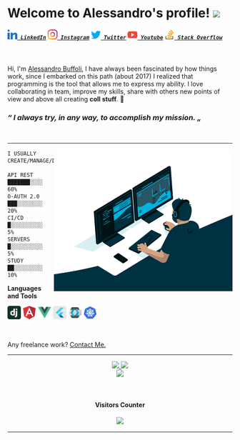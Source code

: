 
<h1 align="left">
  Welcome to Alessandro's profile!
  <img src="https://media.giphy.com/media/hvRJCLFzcasrR4ia7z/giphy.gif" width="28">
</h1>

<h5 align="lwft">
  <code><a href="https://www.linkedin.com/in/alessandro-buffoli/" title="LinkedIn Profile"><img width="22" src="images/social/linkedin.png"> LinkedIn</a></code>
  <code><a href="https://www.instagram.com/alessandrobuffoli/" title="Instagram Profile"><img width="22" src="images/social/instagram.png"> Instagram</a></code>
  <code><a href="https://twitter.com/Aleebuffoli" title="Instagram Profile"><img width="22" src="images/social/twitter.png"> Twitter</a></code>
  <code><a href="https://www.youtube.com/alessandrobuffoli" title="Instagram Profile"><img width="22" src="images/social/youtube.png"> Youtube</a></code>
  <code><a href="https://stackoverflow.com/users/10158519/alessandro-buffoli" title="Stack Overflow Profile"><img width="22" src="images/social/stack-overflow.png"> Stack Overflow</a></code>
</h5>
<br>

Hi, I'm [Alessandro Buffoli](https://alessandrobuffoli.it/), I have always been fascinated by
how things work, since I embarked on this path (about 2017) I realized that programming is the 
tool that allows me to express my ability. 
I love collaborating in team, improve my skills, share with others new points of
view and above all creating **coll stuff**. :rocket:


<h3><i>
<p >
    “ I always try, in any way, to accomplish my mission. „
</p>
</i></h3>

<br>



___

<img align="right" width="400" height="317" src="images/code.gif">

<!--START_SECTION:waka-->
```text
I USUALLY CREATE/MANAGE/DO:

API REST     ███████░░░░  60%
O-AUTH 2.0   ███░░░░░░░░  20%
CI/CD        █░░░░░░░░░░   5%
SERVERS      █░░░░░░░░░░   5%
STUDY        ██░░░░░░░░░  10%
```
<!--END_SECTION:waka-->

**Languages and Tools**

<code><img height="30" src="images/code/djangoproject.png"></code>
<code><img height="30" src="images/code/angular.png"></code>
<code><img height="30" src="images/code/vuejs.png"></code>
<code><img height="30" src="images/code/flutter_square.png"></code>
<code><img height="30" src="images/code/keycloak_logo.png"></code>
<code><img height="30" src="images/code/kubernets.png"></code>

<br>

Any freelance work? [Contact Me.](mailto:ale.buffoli1@gmail.com) 



___


<p align=center>
  <div align=center>
    <a href="https://github.com/alebuffoli/github-readme-streak-stats" title="Go to Source">
      <img width=400 src="http://github-readme-streak-stats.herokuapp.com?user=alebuffoli&theme=react&date_format=j%20M%5B%20Y%5D&border=61dafb&hide_border=true" />
    </a>
    <a href="https://github.com/alebuffoli/github-readme-stats" title="Go to Source">
      <img width=400 src="https://github-readme-stats.vercel.app/api?username=alebuffoli&count_private=true&show_icons=true&border=61dafb&hide_border=true&theme=react" />
    </a>
  </div>
  <div align=center>
    <img width="800" src="https://activity-graph.herokuapp.com/graph?username=alebuffoli&theme=react-dark&bg_color=20232a&hide_border=true" />
  </div>
</p>

<br>
<h4 align="center">Visitors Counter</h4>
<p align="center"> 
  <img src="https://profile-counter.glitch.me/alebuffoli/count.svg" />
</p>

<hr>
